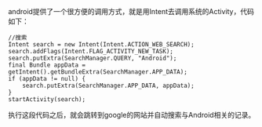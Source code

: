 android提供了一个很方便的调用方式，就是用Intent去调用系统的Activity，代码如下：
```  
//搜索
Intent search = new Intent(Intent.ACTION_WEB_SEARCH);
search.addFlags(Intent.FLAG_ACTIVITY_NEW_TASK);
search.putExtra(SearchManager.QUERY, "Android");
final Bundle appData = getIntent().getBundleExtra(SearchManager.APP_DATA);
if (appData != null) {
    search.putExtra(SearchManager.APP_DATA, appData);
}
startActivity(search);
```
执行这段代码之后，就会跳转到google的网站并自动搜索与Android相关的记录。